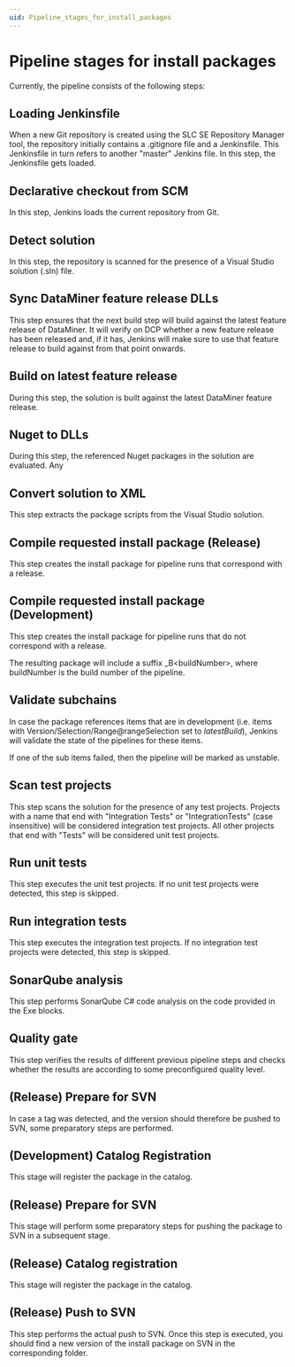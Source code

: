 ```yaml
---
uid: Pipeline_stages_for_install_packages
---
```


# Pipeline stages for install packages

Currently, the pipeline consists of the following steps:

## Loading Jenkinsfile

When a new Git repository is created using the SLC SE Repository Manager tool, the repository initially contains a .gitignore file and a Jenkinsfile. This Jenkinsfile in turn refers to another "master" Jenkins file. In this step, the Jenkinsfile gets loaded.

## Declarative checkout from SCM

In this step, Jenkins loads the current repository from Git.

## Detect solution

In this step, the repository is scanned for the presence of a Visual Studio solution (.sln) file.

## Sync DataMiner feature release DLLs

This step ensures that the next build step will build against the latest feature release of DataMiner. It will verify on DCP whether a new feature release has been released and, if it has, Jenkins will make sure to use that feature release to build against from that point onwards.

## Build on latest feature release

During this step, the solution is built against the latest DataMiner feature release.

## Nuget to DLLs

During this step, the referenced Nuget packages in the solution are evaluated. Any

## Convert solution to XML

This step extracts the package scripts from the Visual Studio solution.

## Compile requested install package (Release)

This step creates the install package for pipeline runs that correspond with a release.

## Compile requested install package (Development)

This step creates the install package for pipeline runs that do not correspond with a release.

The resulting package will include a suffix \_B\<buildNumber>, where buildNumber is the build number of the pipeline.

## Validate subchains

In case the package references items that are in development (i.e. items with Version/Selection/Range@rangeSelection set to *latestBuild*), Jenkins will validate the state of the pipelines for these items.

If one of the sub items failed, then the pipeline will be marked as unstable.

## Scan test projects

This step scans the solution for the presence of any test projects. Projects with a name that end with "Integration Tests" or "IntegrationTests" (case insensitive) will be considered integration test projects. All other projects that end with "Tests" will be considered unit test projects.

## Run unit tests

This step executes the unit test projects. If no unit test projects were detected, this step is skipped.

## Run integration tests

This step executes the integration test projects. If no integration test projects were detected, this step is skipped.

## SonarQube analysis

This step performs SonarQube C# code analysis on the code provided in the Exe blocks.

## Quality gate

This step verifies the results of different previous pipeline steps and checks whether the results are according to some preconfigured quality level.

## (Release) Prepare for SVN

In case a tag was detected, and the version should therefore be pushed to SVN, some preparatory steps are performed.

## (Development) Catalog Registration

This stage will register the package in the catalog.

## (Release) Prepare for SVN

This stage will perform some preparatory steps for pushing the package to SVN in a subsequent stage.

## (Release) Catalog registration

This stage will register the package in the catalog.

## (Release) Push to SVN

This step performs the actual push to SVN. Once this step is executed, you should find a new version of the install package on SVN in the corresponding folder.
